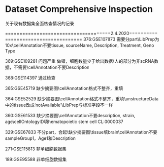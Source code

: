 # Dataset Comprehensive Inspection
关于现有数据集全面核查情况的记录


=====================================2.4.2020=====================================
376:GSE107873
    需要分part\\LibPrep为10x\\cellAnnotation不要tissue, sourceName, Description, Treatment, Geno Type

369:GSE109281 问题严重
    做错，细胞数量少于给出数据\\人的部分为非scRNA数据，不需要\\cellAnnotation不要Description

368:GSE114397
    通过检查

365:GSE45719
    缺少摘要图\\cellAnnotation格式不整齐，重填
    
364:GSE52529
    缺少摘要图\\cellAnnotation格式不整齐，重填\\unstructureData中的tissue改成‘notAvailable’\\LibPrep与标准字段不一样

360:GSE61533 
    缺少摘要图\\cellAnnotation不要description, strain, age\\cellOntologyID填hematopoietic stem cell  CL:0000037
    
329:GSE67833
    不分part，合起\\缺少摘要图\\tissue填brain\\cellAnnotation不要sampleGroup1，Age1和Description
    
271:GSE115813
    非单细胞数据集
    
189:GSE95588
    非单细胞数据集

